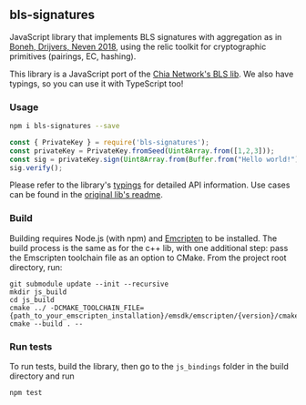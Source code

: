 ## bls-signatures

JavaScript library that implements BLS signatures with aggregation as in [Boneh, Drijvers, Neven 2018](https://crypto.stanford.edu/~dabo/pubs/papers/BLSmultisig.html), using the relic toolkit for cryptographic primitives (pairings, EC, hashing).

This library is a JavaScript port of the [Chia Network's BLS lib](https://github.com/Chia-Network/bls-signatures). We also have typings, so you can use it with TypeScript too!

### Usage

```bash
npm i bls-signatures --save
```
```javascript
const { PrivateKey } = require('bls-signatures');
const privateKey = PrivateKey.fromSeed(Uint8Array.from([1,2,3]));
const sig = privateKey.sign(Uint8Array.from(Buffer.from("Hello world!")));
sig.verify();
```

Please refer to the library's [typings](../../js-bindings/blsjs.d.ts) for detailed API information. Use cases can be found in the [original lib's readme](../../README.md).

### Build

Building requires Node.js (with npm) and [Emcripten](https://emscripten.org/docs/getting_started/downloads.html) to be installed.
The build process is the same as for the c++ lib, with one additional step: pass the Emscripten toolchain file as an option to CMake.
From the project root directory, run:
```
git submodule update --init --recursive
mkdir js_build
cd js_build
cmake ../ -DCMAKE_TOOLCHAIN_FILE={path_to_your_emscripten_installation}/emsdk/emscripten/{version}/cmake/Modules/Platform/Emscripten.cmake
cmake --build . --
```

### Run tests

To run tests, build the library, then go to the `js_bindings` folder in the build directory and run
```bash
npm test
```